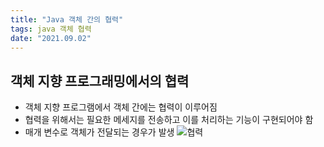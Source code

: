```yaml
---
title: "Java 객체 간의 협력"
tags: java 객체 협력
date: "2021.09.02"
---
```


## 객체 지향 프로그래밍에서의 협력
- 객체 지향 프로그램에서 객체 간에는 협력이 이루어짐
- 협력을 위해서는 필요한 메세지를 전송하고 이를 처리하는 기능이 구현되어야 함
- 매개 변수로 객체가 전달되는 경우가 발생
![협력](https://gitlab.com/easyspubjava/javacoursework/-/raw/master/Chapter2/2-13/img/bus.PNG)